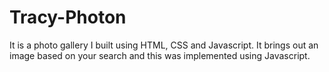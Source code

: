 # Tracy-Photon
It is a photo gallery I built using HTML, CSS and Javascript. 
It brings out an image based on your search and this was implemented using Javascript.
